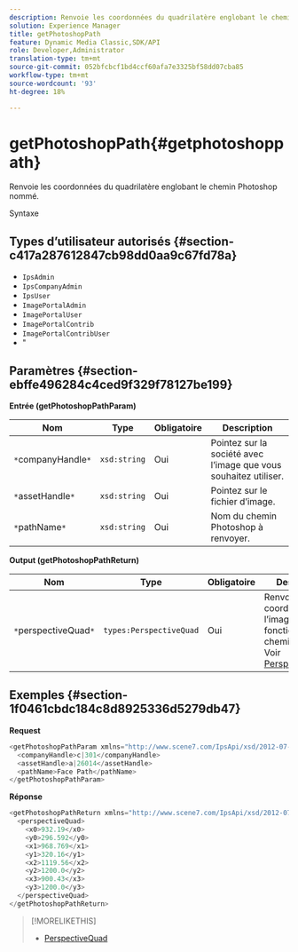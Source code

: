 ```yaml
---
description: Renvoie les coordonnées du quadrilatère englobant le chemin Photoshop nommé.
solution: Experience Manager
title: getPhotoshopPath
feature: Dynamic Media Classic,SDK/API
role: Developer,Administrator
translation-type: tm+mt
source-git-commit: 052bfcbcf1bd4ccf60afa7e3325bf58dd07cba85
workflow-type: tm+mt
source-wordcount: '93'
ht-degree: 18%

---
```



# getPhotoshopPath{#getphotoshoppath}

Renvoie les coordonnées du quadrilatère englobant le chemin Photoshop nommé.

Syntaxe

## Types d’utilisateur autorisés {#section-c417a287612847cb98dd0aa9c67fd78a}

* `IpsAdmin`
* `IpsCompanyAdmin`
* `IpsUser`
* `ImagePortalAdmin`
* `ImagePortalUser`
* `ImagePortalContrib`
* `ImagePortalContribUser`
* &quot;

## Paramètres {#section-ebffe496284c4ced9f329f78127be199}

**Entrée (getPhotoshopPathParam)**

| Nom | Type | Obligatoire | Description |
|---|---|---|---|
| `*`companyHandle`*` | `xsd:string` | Oui | Pointez sur la société avec l’image que vous souhaitez utiliser. |
| `*`assetHandle`*` | `xsd:string` | Oui | Pointez sur le fichier d’image. |
| `*`pathName`*` | `xsd:string` | Oui | Nom du chemin Photoshop à renvoyer. |

**Output (getPhotoshopPathReturn)**

| Nom | Type | Obligatoire | Description |
|---|---|---|---|
| `*`perspectiveQuad`*` | `types:PerspectiveQuad` | Oui | Renvoie les coordonnées de l’image en fonction du chemin d’accès. Voir [PerspectiveQuad](../../../types/c-data-types/r-perspective-quad.md#reference-3c1f780f9c264e5b870b1ade24566204). |

## Exemples {#section-1f0461cbdc184c8d8925336d5279db47}

**Request**

```java
<getPhotoshopPathParam xmlns="http://www.scene7.com/IpsApi/xsd/2012-07-31">
  <companyHandle>c|301</companyHandle>
  <assetHandle>a|26014</assetHandle>
  <pathName>Face Path</pathName>
</getPhotoshopPathParam>
```

**Réponse**

```java
<getPhotoshopPathReturn xmlns="http://www.scene7.com/IpsApi/xsd/2012-07-31">
  <perspectiveQuad>
    <x0>932.19</x0>
    <y0>296.592</y0>
    <x1>968.769</x1>
    <y1>320.16</y1>
    <x2>1119.56</x2>
    <y2>1200.0</y2>
    <x3>900.43</x3>
    <y3>1200.0</y3>
  </perspectiveQuad>
</getPhotoshopPathReturn>
```

>[!MORELIKETHIS]
>
>* [PerspectiveQuad](../../../types/c-data-types/r-perspective-quad.md#reference-3c1f780f9c264e5b870b1ade24566204)

